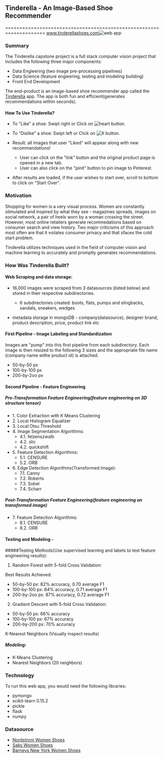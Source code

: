 ## Tinderella - An Image-Based Shoe Recommender
====================================================================
<a href="www.tinderellashoes.com/" target="_blank">www.tinderellashoes.com</a>![web app](https://github.com/virginiayung/Tinderella_Capstone_Project/blob/master/Others/tiny_logo.png)

### Summary

The Tinderella capstone project is a full stack computer vision project that includes the following three major components: 

* Data Engieering (two image pre-processing pipelines)
* Data Science (feature engieering, testing and modeling building)
* Front End Development

The end-product is an image-based shoe recommender app called the [Tinderella](http://www.tinderellashoes.com) app. The app is both fun and efficient(generates recommendations within seconds). 


#### How To Use Tinderella?

* To "Like" a shoe: Swipt right or Click on ![heart](https://github.com/virginiayung/Tinderella_Capstone_Project/blob/master/Others/tiny_like_icon.png "Logo Title Text 1")
 button.


* To "Dislike" a shoe: Swipt left or Click on ![X](https://github.com/virginiayung/Tinderella_Capstone_Project/blob/master/Others/tiny_dislike_icon.png) button.

* Result: all images that user "Liked" will appear along with new recommendations!  
    * User can click on the "link" button and the original product page is opened in a new tab.  
    * User can also click on the "pinit" button to pin image to Pinterest. 
* After results are loaded, if the user wishes to start over, scroll to bottom to click on "Start Over".


### Motivation

Shopping for women is a very visual process. Women are constantly stimulated and inspired by what they see - magazines spreads, images on social network, a pair of heels worn by a woman crossing the street. However, most online retailers generate recommedations based on consumer search and view history. Two major criticisms of this approach most often are that it voilates consumer privacy and that sfaces the cold start problem.

Tinderella utilizes techniques used in the field of computer vision and machine learning to accurately and promptly generates recommendations.


### How Was Tinderella Built?

#### Web Scraping and data storage:

* 16,000 images were scraped from 3 datasources (listed below) and stored in their respective subdirectories.  
    * 6 subdirectories created: boots, flats, pumps and slingbacks, sandals, sneakers, wedges

* metadata storage in mongoDB - company(datasource), designer brand, product description, price, product link etc

#### First Pipeline - Image Labeling and Standardization

Images are "pump" into this first pipeline from each subdirectory. Each image is then resized to the following 3 sizes and the appropriate file name (company name withe product id) is attached.

* 50-by-50 px
* 100-by-100 px
* 200-by-2oo px


#### Second Pipeline - Feature Engineering

##### Pre-Transformation Feature Engineering(feature engineering on 3D structure tensor)


* 1\. Color Extraction with K Means Clustering   
* 2\. Local Histogram Equalizer   
* 3\. Local Otsu Threshold 
* 4\. Image Segmentation Algorithms: 
    * 4.1\. felzenszwalb 
    * 4.2\. slic 
    * 4.2\. quickshift 
* 5\. Feature Detection Algorithms: 
    * 5.1\. CENSURE
    * 5.2\. ORB
* 6\. Edge Detection Algorithms(Transformed Image):   
    * 7.1\. Canny
    * 7.2\. Roberts
    * 7.3\. Sobel
    * 7.4\. Scharr

##### Post-Transformation Feature Engineering(feature engineering on transformed image)
* 7\. Feature Detection Algorithms:
    * 8.1\. CENSURE 
    * 8.2\. ORB



#### Testing and Modeling - 

#####Testing Methods(Use supervised learning and labels to test feature engineering results):
1. Random Forest with 5-fold Cross Validation: 

Best Results Achieved: 
* 50-by-50 px: 82% accuracy, 0.70 average F1
* 100-by-100 px: 84% accuracy, 0.71 average F1
* 200-by-2oo px: 87% accuracy, 0.72 average F1

2. Gradient Descent with 5-fold Cross Validation:
* 50-by-50 px: 66% accuracy
* 100-by-100 px: 67% accuracy
* 200-by-200 px: 70% accuracy

K-Nearest Neighbors (Visually inspect results)


##### Modeling:

* K-Means Clustering
* Nearest Neighbors (20 neighbors)


### Technology
To run this web app, you would need the following libraries:

* pymongo
* scikit-learn 0.15.2
* pickle
* flask
* numpy



### Datasource

* [Nordstrom Women Shoes](http://shop.nordstrom.com/c/womens-shoes?origin=leftnav)
* [Saks Women Shoes](http://www.saksfifthavenue.com/main/SectionPage.jsp?catId=2534374306622397&FOLDER%3C%3Efolder_id=2534374306622397)
* [Barneys New York Women Shoes](http://www.barneys.com/barneys-new-york/women/shoes)




